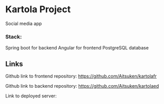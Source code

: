 # Kartola Project
Social media app


### Stack:
Spring boot for backend
Angular for frontend
PostgreSQL database


## Links
Github link to frontend repository: https://github.com/Aitsuken/kartolafr

Github link to backend repository: https://github.com/Aitsuken/kartolaed

Link to deployed server:
